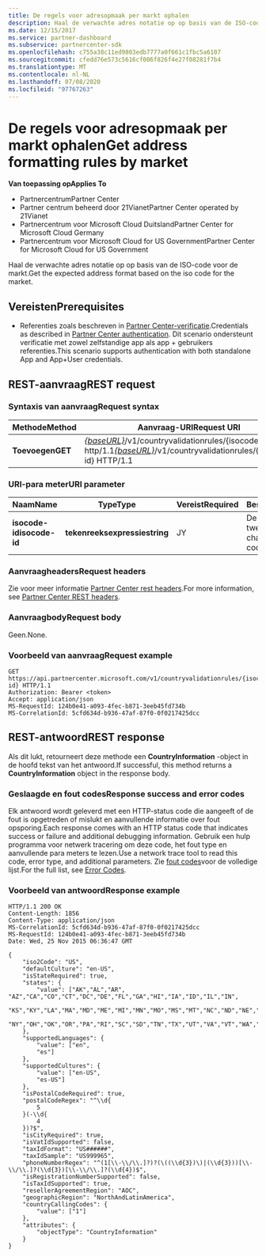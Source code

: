 ```yaml
---
title: De regels voor adresopmaak per markt ophalen
description: Haal de verwachte adres notatie op op basis van de ISO-code voor de markt.
ms.date: 12/15/2017
ms.service: partner-dashboard
ms.subservice: partnercenter-sdk
ms.openlocfilehash: c755a38c11ed9803edb7777a0f661c1fbc5a6107
ms.sourcegitcommit: cfedd76e573c5616cf006f826f4e27f08281f7b4
ms.translationtype: MT
ms.contentlocale: nl-NL
ms.lasthandoff: 07/08/2020
ms.locfileid: "97767263"
---
```

# <a name="get-address-formatting-rules-by-market"></a><span data-ttu-id="b42a9-103">De regels voor adresopmaak per markt ophalen</span><span class="sxs-lookup"><span data-stu-id="b42a9-103">Get address formatting rules by market</span></span>

<span data-ttu-id="b42a9-104">**Van toepassing op**</span><span class="sxs-lookup"><span data-stu-id="b42a9-104">**Applies To**</span></span>

- <span data-ttu-id="b42a9-105">Partnercentrum</span><span class="sxs-lookup"><span data-stu-id="b42a9-105">Partner Center</span></span>
- <span data-ttu-id="b42a9-106">Partner centrum beheerd door 21Vianet</span><span class="sxs-lookup"><span data-stu-id="b42a9-106">Partner Center operated by 21Vianet</span></span>
- <span data-ttu-id="b42a9-107">Partnercentrum voor Microsoft Cloud Duitsland</span><span class="sxs-lookup"><span data-stu-id="b42a9-107">Partner Center for Microsoft Cloud Germany</span></span>
- <span data-ttu-id="b42a9-108">Partnercentrum voor Microsoft Cloud for US Government</span><span class="sxs-lookup"><span data-stu-id="b42a9-108">Partner Center for Microsoft Cloud for US Government</span></span>

<span data-ttu-id="b42a9-109">Haal de verwachte adres notatie op op basis van de ISO-code voor de markt.</span><span class="sxs-lookup"><span data-stu-id="b42a9-109">Get the expected address format based on the iso code for the market.</span></span>

## <a name="prerequisites"></a><span data-ttu-id="b42a9-110">Vereisten</span><span class="sxs-lookup"><span data-stu-id="b42a9-110">Prerequisites</span></span>

- <span data-ttu-id="b42a9-111">Referenties zoals beschreven in [Partner Center-verificatie](partner-center-authentication.md).</span><span class="sxs-lookup"><span data-stu-id="b42a9-111">Credentials as described in [Partner Center authentication](partner-center-authentication.md).</span></span> <span data-ttu-id="b42a9-112">Dit scenario ondersteunt verificatie met zowel zelfstandige app als app + gebruikers referenties.</span><span class="sxs-lookup"><span data-stu-id="b42a9-112">This scenario supports authentication with both standalone App and App+User credentials.</span></span>

## <a name="rest-request"></a><span data-ttu-id="b42a9-113">REST-aanvraag</span><span class="sxs-lookup"><span data-stu-id="b42a9-113">REST request</span></span>

### <a name="request-syntax"></a><span data-ttu-id="b42a9-114">Syntaxis van aanvraag</span><span class="sxs-lookup"><span data-stu-id="b42a9-114">Request syntax</span></span>

| <span data-ttu-id="b42a9-115">Methode</span><span class="sxs-lookup"><span data-stu-id="b42a9-115">Method</span></span>  | <span data-ttu-id="b42a9-116">Aanvraag-URI</span><span class="sxs-lookup"><span data-stu-id="b42a9-116">Request URI</span></span>                                                                                 |
|---------|---------------------------------------------------------------------------------------------|
| <span data-ttu-id="b42a9-117">**Toevoegen**</span><span class="sxs-lookup"><span data-stu-id="b42a9-117">**GET**</span></span> | <span data-ttu-id="b42a9-118">[*{baseURL}*](partner-center-rest-urls.md)/v1/countryvalidationrules/{isocode-id} http/1.1</span><span class="sxs-lookup"><span data-stu-id="b42a9-118">[*{baseURL}*](partner-center-rest-urls.md)/v1/countryvalidationrules/{isocode-id} HTTP/1.1</span></span> |

### <a name="uri-parameter"></a><span data-ttu-id="b42a9-119">URI-para meter</span><span class="sxs-lookup"><span data-stu-id="b42a9-119">URI parameter</span></span>

| <span data-ttu-id="b42a9-120">Naam</span><span class="sxs-lookup"><span data-stu-id="b42a9-120">Name</span></span>           | <span data-ttu-id="b42a9-121">Type</span><span class="sxs-lookup"><span data-stu-id="b42a9-121">Type</span></span>       | <span data-ttu-id="b42a9-122">Vereist</span><span class="sxs-lookup"><span data-stu-id="b42a9-122">Required</span></span> | <span data-ttu-id="b42a9-123">Beschrijving</span><span class="sxs-lookup"><span data-stu-id="b42a9-123">Description</span></span>                         |
|----------------|------------|----------|-------------------------------------|
| <span data-ttu-id="b42a9-124">**isocode-id**</span><span class="sxs-lookup"><span data-stu-id="b42a9-124">**isocode-id**</span></span> | <span data-ttu-id="b42a9-125">**tekenreeksexpressie**</span><span class="sxs-lookup"><span data-stu-id="b42a9-125">**string**</span></span> | <span data-ttu-id="b42a9-126">J</span><span class="sxs-lookup"><span data-stu-id="b42a9-126">Y</span></span>        | <span data-ttu-id="b42a9-127">De ISO-land code van twee tekens.</span><span class="sxs-lookup"><span data-stu-id="b42a9-127">The two-character ISO country code.</span></span> |

### <a name="request-headers"></a><span data-ttu-id="b42a9-128">Aanvraagheaders</span><span class="sxs-lookup"><span data-stu-id="b42a9-128">Request headers</span></span>

<span data-ttu-id="b42a9-129">Zie voor meer informatie [Partner Center rest headers](headers.md).</span><span class="sxs-lookup"><span data-stu-id="b42a9-129">For more information, see [Partner Center REST headers](headers.md).</span></span>

### <a name="request-body"></a><span data-ttu-id="b42a9-130">Aanvraagbody</span><span class="sxs-lookup"><span data-stu-id="b42a9-130">Request body</span></span>

<span data-ttu-id="b42a9-131">Geen.</span><span class="sxs-lookup"><span data-stu-id="b42a9-131">None.</span></span>

### <a name="request-example"></a><span data-ttu-id="b42a9-132">Voorbeeld van aanvraag</span><span class="sxs-lookup"><span data-stu-id="b42a9-132">Request example</span></span>

```http
GET https://api.partnercenter.microsoft.com/v1/countryvalidationrules/{isocode-id} HTTP/1.1
Authorization: Bearer <token>
Accept: application/json
MS-RequestId: 124b0e41-a093-4fec-b871-3eeb45fd734b
MS-CorrelationId: 5cfd634d-b936-47af-87f0-0f0217425dcc
```

## <a name="rest-response"></a><span data-ttu-id="b42a9-133">REST-antwoord</span><span class="sxs-lookup"><span data-stu-id="b42a9-133">REST response</span></span>

<span data-ttu-id="b42a9-134">Als dit lukt, retourneert deze methode een **CountryInformation** -object in de hoofd tekst van het antwoord.</span><span class="sxs-lookup"><span data-stu-id="b42a9-134">If successful, this method returns a **CountryInformation** object in the response body.</span></span>

### <a name="response-success-and-error-codes"></a><span data-ttu-id="b42a9-135">Geslaagde en fout codes</span><span class="sxs-lookup"><span data-stu-id="b42a9-135">Response success and error codes</span></span>

<span data-ttu-id="b42a9-136">Elk antwoord wordt geleverd met een HTTP-status code die aangeeft of de fout is opgetreden of mislukt en aanvullende informatie over fout opsporing.</span><span class="sxs-lookup"><span data-stu-id="b42a9-136">Each response comes with an HTTP status code that indicates success or failure and additional debugging information.</span></span> <span data-ttu-id="b42a9-137">Gebruik een hulp programma voor netwerk tracering om deze code, het fout type en aanvullende para meters te lezen.</span><span class="sxs-lookup"><span data-stu-id="b42a9-137">Use a network trace tool to read this code, error type, and additional parameters.</span></span> <span data-ttu-id="b42a9-138">Zie [fout codes](error-codes.md)voor de volledige lijst.</span><span class="sxs-lookup"><span data-stu-id="b42a9-138">For the full list, see [Error Codes](error-codes.md).</span></span>

### <a name="response-example"></a><span data-ttu-id="b42a9-139">Voorbeeld van antwoord</span><span class="sxs-lookup"><span data-stu-id="b42a9-139">Response example</span></span>

```http
HTTP/1.1 200 OK
Content-Length: 1856
Content-Type: application/json
MS-CorrelationId: 5cfd634d-b936-47af-87f0-0f0217425dcc
MS-RequestId: 124b0e41-a093-4fec-b871-3eeb45fd734b
Date: Wed, 25 Nov 2015 06:36:47 GMT

{
    "iso2Code": "US",
    "defaultCulture": "en-US",
    "isStateRequired": true,
    "states": {
        "value": ["AK","AL","AR", "AZ","CA","CO","CT","DC","DE","FL","GA","HI","IA","ID","IL","IN",
        "KS","KY","LA","MA","MD","ME","MI","MN","MO","MS","MT","NC","ND","NE","NH","NJ","NM","NV",
        "NY","OH","OK","OR","PA","RI","SC","SD","TN","TX","UT","VA","VT","WA","WI","WV","WY"]
    },
    "supportedLanguages": {
        "value": ["en",
        "es"]
    },
    "supportedCultures": {
        "value": ["en-US",
        "es-US"]
    },
    "isPostalCodeRequired": true,
    "postalCodeRegex": "^\\d{
        5
    }(-\\d{
        4
    })?$",
    "isCityRequired": true,
    "isVatIdSupported": false,
    "taxIdFormat": "US######",
    "taxIdSample": "US999965",
    "phoneNumberRegex": "^(1[\\-\\/\\.]?)?(\((\\d{3})\)|(\\d{3}))[\\-\\/\\.]?(\\d{3})[\\-\\/\\.]?(\\d{4})$",
    "isRegistrationNumberSupported": false,
    "isTaxIdSupported": true,
    "resellerAgreementRegion": "AOC",
    "geographicRegion": "NorthAndLatinAmerica",
    "countryCallingCodes": {
        "value": ["1"]
    },
    "attributes": {
        "objectType": "CountryInformation"
    }
}
```
